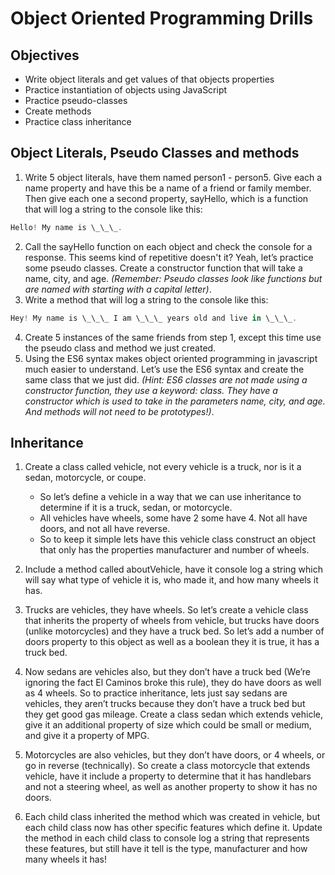 # Object Oriented Programming Drills

## Objectives

* Write object literals and get values of that objects properties
* Practice instantiation of objects using JavaScript
* Practice pseudo-classes
* Create methods
* Practice class inheritance

## Object Literals, Pseudo Classes and methods

1. Write 5 object literals, have them named person1 - person5\. Give each a name property and have this be a name of a friend or family member. Then give each one a second property, sayHello, which is a function that will log a string to the console like this:
```js
Hello! My name is \_\_\_.
```
2. Call the sayHello function on each object and check the console for a response.
This seems kind of repetitive doesn't it? Yeah, let’s practice some pseudo classes. Create a constructor function that will take a name, city, and age. *(Remember: Pseudo classes look like functions but are named with starting with a capital letter)*.
3. Write a method that will log a string to the console like this:  
```js
Hey! My name is \_\_\_ I am \_\_\_ years old and live in \_\_\_.
```
4. Create 5 instances of the same friends from step 1, except this time use the pseudo class and method we just created.
5. Using the ES6 syntax makes object oriented programming in javascript much easier to understand. Let’s use the ES6 syntax and create the same class that we just did. *(Hint: ES6 classes are not made using a constructor function, they use a keyword: class. They have a constructor which is used to take in the parameters name, city, and age. And methods will not need to be prototypes!)*.

## Inheritance

1. Create a class called vehicle, not every vehicle is a truck, nor is it a sedan, motorcycle, or coupe.
    * So let’s define a vehicle in a way that we can use inheritance to determine if it is a truck, sedan, or motorcycle.
    * All vehicles have wheels, some have 2 some have 4\. Not all have doors, and not all have reverse.
    * So to keep it simple lets have this vehicle class construct an object that only has the properties manufacturer and number of wheels.

2. Include a method called aboutVehicle, have it console log a string which will say what type of vehicle it is, who made it, and how many wheels it has.

3. Trucks are vehicles, they have wheels. So let’s create a vehicle class that inherits the property of wheels from vehicle, but trucks have doors (unlike motorcycles) and they have a truck bed. So let’s add a number of doors property to this object as well as a boolean they it is true, it has a truck bed.

4. Now sedans are vehicles also, but they don’t have a truck bed (We’re ignoring the fact El Caminos broke this rule), they do have doors as well as 4 wheels. So to practice inheritance, lets just say sedans are vehicles, they aren’t trucks because they don’t have a truck bed but they get good gas mileage. Create a class sedan which extends vehicle, give it an additional property of size which could be small or medium, and give it a property of MPG.

5. Motorcycles are also vehicles, but they don’t have doors, or 4 wheels, or go in reverse (technically). So create a class motorcycle that extends vehicle, have it include a property to determine that it has handlebars and not a steering wheel, as well as another property to show it has no doors.

5. Each child class inherited the method which was created in vehicle, but each child class now has other specific features which define it. Update the method in each child class to console log a string that represents these features, but still have it tell is the type, manufacturer and how many wheels it has!